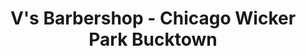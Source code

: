 ---
title: "V's Barbershop - Chicago Wicker Park Bucktown"
url: /chicago/vs-barbershop-chicago-wicker-park-bucktown/
shop: Friseur
---